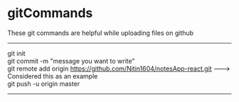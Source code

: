 # gitCommands                                                                                                                                                                             
These git commands are helpful while uploading files on github                                                                                         
___________________________________________________________________________________________________________ 
git init  
git commit -m "message you want to write"               
git remote add origin https://github.com/Nitin1604/notesApp-react.git ---> Considered this as an example  
git push -u origin master    
____________________________________________________________________________________________________________
